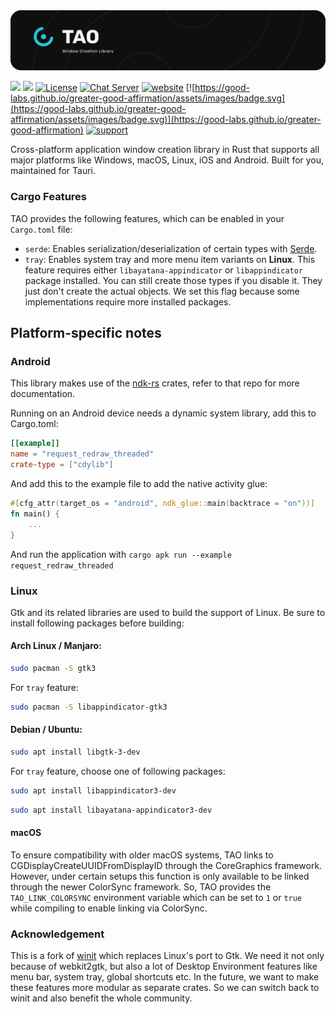 <img src=".github/splash.png" alt="TAO - Window Creation Library" />

[![](https://img.shields.io/crates/v/tao?style=flat-square)](https://crates.io/crates/tao)
[![](https://img.shields.io/docsrs/tao?style=flat-square)](https://docs.rs/tao/)
[![License](https://img.shields.io/badge/License-Apache%202-green.svg)](https://opencollective.com/tauri)
[![Chat Server](https://img.shields.io/badge/chat-discord-7289da.svg)](https://discord.gg/SpmNs4S)
[![website](https://img.shields.io/badge/website-tauri.app-purple.svg)](https://tauri.app)
[![https://good-labs.github.io/greater-good-affirmation/assets/images/badge.svg](https://good-labs.github.io/greater-good-affirmation/assets/images/badge.svg)](https://good-labs.github.io/greater-good-affirmation)
[![support](https://img.shields.io/badge/sponsor-Open%20Collective-blue.svg)](https://opencollective.com/tauri)

Cross-platform application window creation library in Rust that supports all major platforms like
Windows, macOS, Linux, iOS and Android. Built for you, maintained for Tauri.

### Cargo Features

TAO provides the following features, which can be enabled in your `Cargo.toml` file:

- `serde`: Enables serialization/deserialization of certain types with [Serde](https://crates.io/crates/serde).
- `tray`: Enables system tray and more menu item variants on **Linux**.
  This feature requires either `libayatana-appindicator` or `libappindicator` package installed.
  You can still create those types if you disable it. They just don't create the actual objects. We set this flag because some implementations require more installed packages.

## Platform-specific notes

### Android

This library makes use of the [ndk-rs](https://github.com/rust-windowing/android-ndk-rs) crates, refer to that repo for more documentation.

Running on an Android device needs a dynamic system library, add this to Cargo.toml:

```toml
[[example]]
name = "request_redraw_threaded"
crate-type = ["cdylib"]
```

And add this to the example file to add the native activity glue:

```rust
#[cfg_attr(target_os = "android", ndk_glue::main(backtrace = "on"))]
fn main() {
    ...
}
```

And run the application with `cargo apk run --example request_redraw_threaded`

### Linux

Gtk and its related libraries are used to build the support of Linux. Be sure to install following packages before building:

#### Arch Linux / Manjaro:

```bash
sudo pacman -S gtk3
```

For `tray` feature:

```bash
sudo pacman -S libappindicator-gtk3
```

#### Debian / Ubuntu:

```bash
sudo apt install libgtk-3-dev
```

For `tray` feature, choose one of following packages:

```bash
sudo apt install libappindicator3-dev
```

```bash
sudo apt install libayatana-appindicator3-dev
```

#### macOS

To ensure compatibility with older macOS systems, TAO links to
CGDisplayCreateUUIDFromDisplayID through the CoreGraphics framework.
However, under certain setups this function is only available to be linked
through the newer ColorSync framework. So, TAO provides the
`TAO_LINK_COLORSYNC` environment variable which can be set to `1` or `true`
while compiling to enable linking via ColorSync.

### Acknowledgement

This is a fork of [winit](https://crates.io/crates/winit) which replaces Linux's port to Gtk.
We need it not only because of webkit2gtk, but also a lot of Desktop Environment features like menu bar, system tray, global shortcuts etc.
In the future, we want to make these features more modular as separate crates. So we can switch back to winit and also benefit the whole community.
